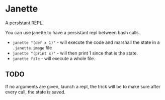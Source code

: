 # Janette

A persistant REPL.

You can use janette to have a persistant repl between bash calls.

 * `janette "(def x 1)"` - will execute the code and marshall the state in a `.janette.image` file
 * `janette "(print x)"` - will then print 1 since that is the state.
 * `janette file` - will execute a whole file.

## TODO

If no arguments are given, launch a repl, the trick will be to make sure after every call, the state
is saved.

